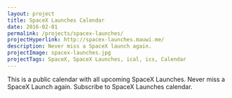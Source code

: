 ```yaml
---
layout: project
title: SpaceX Launches Calendar
date: 2016-02-01
permalink: /projects/spacex-launches/
projectHyperlink: http://spacex-launches.mauwi.me/
description: Never miss a SpaceX launch again.
projectImage: spacex-launches.jpg
projectTags: SpaceX, SpaceX Launches, ical, ics, Calendar
---
```


This is a public calendar with all upcoming SpaceX Launches. Never miss a SpaceX Launch again. Subscribe to SpaceX Launches calendar.

